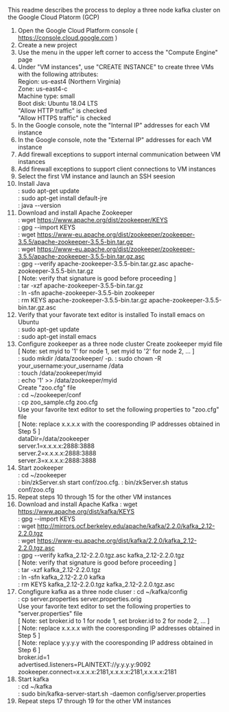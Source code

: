 This readme describes the process to deploy a three node kafka cluster on the Google Cloud Platorm (GCP)

1) Open the Google Cloud Platform console ( https://console.cloud.google.com )
2) Create a new project
3) Use the menu in the upper left corner to access the "Compute Engine" page
4) Under "VM instances", use "CREATE INSTANCE" to create three VMs with the following attributes:  
   Region: us-east4 (Northern Virginia)  
   Zone: us-east4-c  
   Machine type: small  
   Boot disk: Ubuntu 18.04 LTS  
   "Allow HTTP traffic" is checked  
   "Allow HTTPS traffic" is checked  
5) In the Google console, note the "Internal IP" addresses for each VM instance
6) In the Google console, note the "External IP" addresses for each VM instance  
7) Add firewall exceptions to support internal communication between VM instances
8) Add firewall exceptions to support client connections to VM instances
9) Select the first VM instance and launch an SSH seesion
10) Install Java  
  : sudo apt-get update  
  : sudo apt-get install default-jre   
  : java --version  
11) Download and install Apache Zookeeper  
  : wget https://www.apache.org/dist/zookeeper/KEYS  
  : gpg --import KEYS  
  : wget https://www-eu.apache.org/dist/zookeeper/zookeeper-3.5.5/apache-zookeeper-3.5.5-bin.tar.gz   
  : wget https://www-eu.apache.org/dist/zookeeper/zookeeper-3.5.5/apache-zookeeper-3.5.5-bin.tar.gz.asc  
  : gpg --verify apache-zookeeper-3.5.5-bin.tar.gz.asc apache-zookeeper-3.5.5-bin.tar.gz  
  [ Note: verify that signature is good before proceeding ]  
  : tar -xzf apache-zookeeper-3.5.5-bin.tar.gz  
  : ln -sfn apache-zookeeper-3.5.5-bin zookeeper  
  : rm KEYS apache-zookeeper-3.5.5-bin.tar.gz apache-zookeeper-3.5.5-bin.tar.gz.asc
12) Verify that your favorate text editor is installed
  To install emacs on Ubuntu    
  : sudo apt-get update    
  : sudo apt-get install emacs    
14) Configure zookeeper as a three node cluster
  Create zookeeper myid file  
  [ Note: set myid to '1' for node 1, set myid to '2' for node 2, ... ]  
  : sudo mkdir /data/zookeeper/ -p. 
  : sudo chown -R your_username:your_username /data   
  : touch /data/zookeeper/myid  
  : echo '1' >> /data/zookeeper/myid   
  Create "zoo.cfg" file  
  : cd ~/zookeeper/conf  
  : cp zoo_sample.cfg zoo.cfg  
  Use your favorite text editor to set the following properties to "zoo.cfg" file  
  [ Note: replace x.x.x.x with the cooresponding IP addresses obtained in Step 5 ]  
      dataDir=/data/zookeeper  
      server.1=x.x.x.x:2888:3888  
      server.2=x.x.x.x:2888:3888   
      server.3=x.x.x.x:2888:3888   
15) Start zookeeper  
   : cd ~/zookeeper  
   : bin/zkServer.sh start conf/zoo.cfg. 
   : bin/zkServer.sh status conf/zoo.cfg   
16) Repeat steps 10 through 15 for the other VM instances
17) Download and install Apache Kafka
  : wget https://www.apache.org/dist/kafka/KEYS  
  : gpg --import KEYS  
  : wget http://mirrors.ocf.berkeley.edu/apache/kafka/2.2.0/kafka_2.12-2.2.0.tgz  
  : wget https://www-eu.apache.org/dist/kafka/2.2.0/kafka_2.12-2.2.0.tgz.asc  
  : gpg --verify kafka_2.12-2.2.0.tgz.asc kafka_2.12-2.2.0.tgz  
  [ Note: verify that signature is good before proceeding ]  
  : tar -xzf kafka_2.12-2.2.0.tgz  
  : ln -sfn kafka_2.12-2.2.0 kafka  
  : rm KEYS kafka_2.12-2.2.0.tgz kafka_2.12-2.2.0.tgz.asc  
18) Congfigure kafka as a three node cluser
  : cd ~/kafka/config  
  : cp server.properties server.properties.orig  
  Use your favorite text editor to set the following properties to "server.properties" file  
  [ Note: set broker.id to 1 for node 1, set broker.id to 2 for node 2, ... ]  
  [ Note: replace x.x.x.x with the cooresponding IP addresses obtained in Step 5 ]  
  [ Note: replace y.y.y.y with the cooresponding IP address obtained in Step 6 ]  
      broker.id=1  
      advertised.listeners=PLAINTEXT://y.y.y.y:9092  
      zookeeper.connect=x.x.x.x:2181,x.x.x.x:2181,x.x.x.x:2181  
19) Start kafka   
   : cd ~/kafka  
   : sudo bin/kafka-server-start.sh -daemon config/server.properties
20) Repeat steps 17 through 19 for the other VM instances
